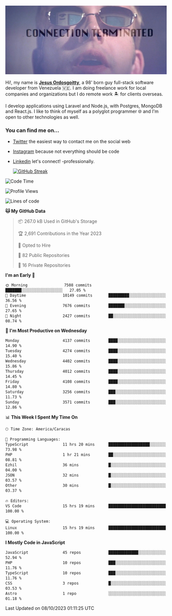 ![hackers movie reference](./disconnected.jpg)

Hi!, my name is [**Jesus Ordosgoitty**](https://jodaz.xyz), a 98' born guy full-stack software developer from Venezuela 🇻🇪. I am doing freelance work for local companies and organizations but I do remote work 🏝️ for clients overseas. 

I develop applications using Laravel and Node.js, with Postgres, MongoDB and React.js. I like to think of myself as a polyglot programmer 🌐 and I'm open to other technologies as well.

### You can find me on...

- [Twitter](https://twitter.com/jodaz_) the easiest way to contact me on the social web
- [Instagram](https://instagram.com/jodaz_) because not everything should be code
- [Linkedin](https://linkedin.com/in/jodaz) let's connect! -professionally.


    [![GitHub Streak](https://streak-stats.demolab.com?user=jodaz&theme=tokyonight)](https://git.io/streak-stats)

<!--START_SECTION:waka-->
![Code Time](http://img.shields.io/badge/Code%20Time-4%2C245%20hrs%2014%20mins-blue)

![Profile Views](http://img.shields.io/badge/Profile%20Views-0-blue)

![Lines of code](https://img.shields.io/badge/From%20Hello%20World%20I%27ve%20Written-89.4%20million%20lines%20of%20code-blue)

**🐱 My GitHub Data** 

> 📦 267.0 kB Used in GitHub's Storage 
 > 
> 🏆 2,691 Contributions in the Year 2023
 > 
> 💼 Opted to Hire
 > 
> 📜 82 Public Repositories 
 > 
> 🔑 16 Private Repositories 
 > 
**I'm an Early 🐤** 

```text
🌞 Morning                7508 commits        ███████░░░░░░░░░░░░░░░░░░   27.05 % 
🌆 Daytime                10149 commits       █████████░░░░░░░░░░░░░░░░   36.56 % 
🌃 Evening                7676 commits        ███████░░░░░░░░░░░░░░░░░░   27.65 % 
🌙 Night                  2427 commits        ██░░░░░░░░░░░░░░░░░░░░░░░   08.74 % 
```
📅 **I'm Most Productive on Wednesday** 

```text
Monday                   4137 commits        ████░░░░░░░░░░░░░░░░░░░░░   14.90 % 
Tuesday                  4274 commits        ████░░░░░░░░░░░░░░░░░░░░░   15.40 % 
Wednesday                4402 commits        ████░░░░░░░░░░░░░░░░░░░░░   15.86 % 
Thursday                 4012 commits        ████░░░░░░░░░░░░░░░░░░░░░   14.45 % 
Friday                   4108 commits        ████░░░░░░░░░░░░░░░░░░░░░   14.80 % 
Saturday                 3256 commits        ███░░░░░░░░░░░░░░░░░░░░░░   11.73 % 
Sunday                   3571 commits        ███░░░░░░░░░░░░░░░░░░░░░░   12.86 % 
```


📊 **This Week I Spent My Time On** 

```text
🕑︎ Time Zone: America/Caracas

💬 Programming Languages: 
TypeScript               11 hrs 20 mins      ██████████████████░░░░░░░   73.98 % 
PHP                      1 hr 21 mins        ██░░░░░░░░░░░░░░░░░░░░░░░   08.81 % 
Ezhil                    36 mins             █░░░░░░░░░░░░░░░░░░░░░░░░   04.00 % 
JSON                     32 mins             █░░░░░░░░░░░░░░░░░░░░░░░░   03.57 % 
Other                    30 mins             █░░░░░░░░░░░░░░░░░░░░░░░░   03.37 % 

🔥 Editors: 
VS Code                  15 hrs 19 mins      █████████████████████████   100.00 % 

💻 Operating System: 
Linux                    15 hrs 19 mins      █████████████████████████   100.00 % 
```

**I Mostly Code in JavaScript** 

```text
JavaScript               45 repos            █████████████░░░░░░░░░░░░   52.94 % 
PHP                      10 repos            ███░░░░░░░░░░░░░░░░░░░░░░   11.76 % 
TypeScript               10 repos            ███░░░░░░░░░░░░░░░░░░░░░░   11.76 % 
CSS                      3 repos             █░░░░░░░░░░░░░░░░░░░░░░░░   03.53 % 
Astro                    1 repo              ░░░░░░░░░░░░░░░░░░░░░░░░░   01.18 % 
```




 Last Updated on 08/10/2023 01:11:25 UTC
<!--END_SECTION:waka-->
